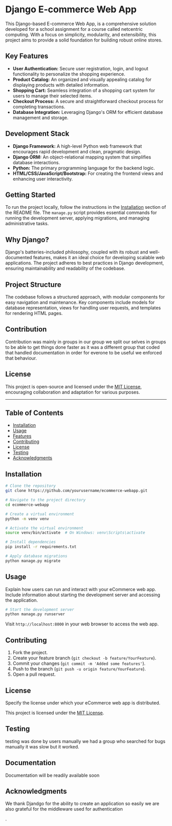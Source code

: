 
# Django E-commerce Web App 

This Django-based E-commerce Web App, is a comprehensive solution developed for a school assignment for a course called netcentric computing. With a focus on simplicity, modularity, and extensibility, this project aims to provide a solid foundation for building robust online stores.

## Key Features

- **User Authentication:** Secure user registration, login, and logout functionality to personalize the shopping experience.
- **Product Catalog:** An organized and visually appealing catalog for displaying products with detailed information.
- **Shopping Cart:** Seamless integration of a shopping cart system for users to manage their selected items.
- **Checkout Process:** A secure and straightforward checkout process for completing transactions.
- **Database Integration:** Leveraging Django's ORM for efficient database management and storage.

## Development Stack

- **Django Framework:** A high-level Python web framework that encourages rapid development and clean, pragmatic design.
- **Django ORM:** An object-relational mapping system that simplifies database interactions.
- **Python:** The primary programming language for the backend logic.
- **HTML/CSS/JavaScript/Bootstrap:** For creating the frontend views and enhancing user interactivity.

## Getting Started

To run the project locally, follow the instructions in the [Installation](#installation) section of the README file. The `manage.py` script provides essential commands for running the development server, applying migrations, and managing administrative tasks.

## Why Django?

Django's batteries-included philosophy, coupled with its robust and well-documented features, makes it an ideal choice for developing scalable web applications. The project adheres to best practices in Django development, ensuring maintainability and readability of the codebase.

## Project Structure

The codebase follows a structured approach, with modular components for easy navigation and maintenance. Key components include models for database representation, views for handling user requests, and templates for rendering HTML pages.

## Contribution 

Contribution was mainly in groups in our group we split our selves in groups to be able to get things done faster as it was a different group that coded that handled documentation in order for everone to be useful we enforced that behaviour.

## License

This project is open-source and licensed under the [MIT License](LICENSE), encouraging collaboration and adaptation for various purposes.

---


## Table of Contents

- [Installation](#installation)
- [Usage](#usage)
- [Features](#features)
- [Contributing](#contributing)
- [License](#license)
- [Testing](#testing)
- [Acknowledgments](#acknowledgments)

## Installation

```bash
# Clone the repository
git clone https://github.com/yourusername/ecommerce-webapp.git

# Navigate to the project directory
cd ecommerce-webapp

# Create a virtual environment
python -m venv venv

# Activate the virtual environment
source venv/bin/activate  # On Windows: venv\Scripts\activate

# Install dependencies
pip install -r requirements.txt

# Apply database migrations
python manage.py migrate
```

## Usage

Explain how users can run and interact with your eCommerce web app. Include information about starting the development server and accessing the application.

```bash
# Start the development server
python manage.py runserver
```

Visit `http://localhost:8000` in your web browser to access the web app.



## Contributing

1. Fork the project.
2. Create your feature branch (`git checkout -b feature/YourFeature`).
3. Commit your changes (`git commit -m 'Added some features'`).
4. Push to the branch (`git push -u origin feature/YourFeature`).
5. Open a pull request.

## License

Specify the license under which your eCommerce web app is distributed.

This project is licensed under the [MIT License](LICENSE).

## Testing

testing was done by users manually we had a group who searched for bugs manually it was slow but it worked.

## Documentation

Documentation will be readily available soon


## Acknowledgments

We thank Djandgo for the ability to create an application so easily we are also grateful for the middleware used for authentication

.

